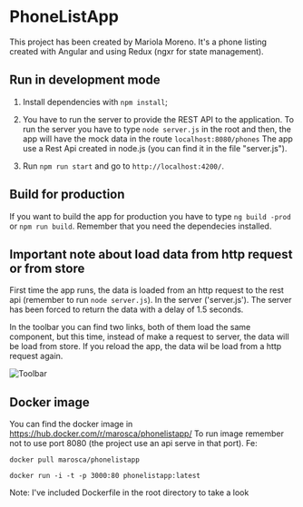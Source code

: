 # PhoneListApp
This project has been created by Mariola Moreno. It's a phone listing created with Angular and using Redux (ngxr for state management).

## Run in development mode
1. Install dependencies with `npm install`;

2. You have to run the server to provide the REST API to the application. To run the server you have to type `node server.js` in the root and then, the app will have the mock data in the route `localhost:8080/phones` The app use a Rest Api created in node.js (you can find it in the file "server.js").

3. Run `npm run start` and go to `http://localhost:4200/`.  

## Build for production
If you want to build the app for production you have to type `ng build -prod` or `npm run build`. Remember that you need the dependecies installed. 

## Important note about load data from http request or from store
First time the app runs, the data is loaded from an http request to the rest api (remember to run `node server.js`). In the server ('server.js'). The server has been forced to return the data with a delay of 1.5 seconds.

In the toolbar you can find two links, both of them load the same component, but this time, instead of make a request to server, the data will be load from store. If you reload the app, the data wil be load from a http request again.

![Toolbar](https://raw.github.com/marosca/phonelistapp/master/picture.jpg)

## Docker image
You can find the docker image in https://hub.docker.com/r/marosca/phonelistapp/
To run image remember not to use port 8080 (the project use an api serve in that port). Fe:

`docker pull marosca/phonelistapp`

`docker run -i -t -p 3000:80 phonelistapp:latest`

Note: I've included Dockerfile in the root directory to take a look
